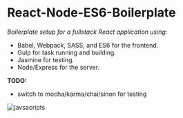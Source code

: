 # React-Node-ES6-Boilerplate
*Boilerplate setup for a fullstack React application using:*

- Babel, Webpack, SASS, and ES6 for the frontend. 
- Gulp for task running and building. 
- Jasmine for testing. 
- Node/Express for the server.


**TODO:**
- switch to mocha/karma/chai/sinon for testing

![javsacripts](http://i.giphy.com/feaUnatikLYu4.gif)
